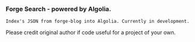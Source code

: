 ### **Forge Search** - powered by Algolia.

```
Index's JSON from forge-blog into Algolia. Currently in development.
```

Please credit original author if code useful for a project of your own.